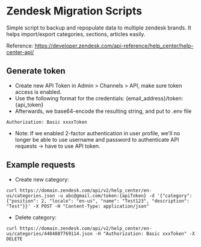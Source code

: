 # Zendesk Migration Scripts

Simple script to backup and repopulate data to multiple zendesk brands. It helps import/export categories, sections, articles easily.

Reference: https://developer.zendesk.com/api-reference/help_center/help-center-api/

## Generate token

- Create new API Token in Admin > Channels > API, make sure token access is enabled.
- Use the following format for the credentials: {email_address}/token:{api_token}
- Afterwards, we base64-encode the resulting string, and put to .env file

```
Authorization: Basic xxxxToken
```

- Note: If we enabled 2-factor authentication in user profile, we'll no longer be able to use username and password to authenticate API requests -> have to use API token.

## Example requests

- Create new category:

```
curl https://domain.zendesk.com/api/v2/help_center/en-us/categories.json -u abc@gmail.com/token:{apiToken} -d '{"category": {"position": 2, "locale": "en-us", "name": "Test123", "description": "Test"}}' -X POST -H "Content-Type: application/json"
```

- Delete category:

```
curl https://domain.zendesk.com/api/v2/help_center/en-us/categories/4404807769114.json -H "Authorization: Basic xxxToken" -X DELETE
```

